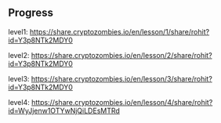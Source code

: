 ## Progress
level1: https://share.cryptozombies.io/en/lesson/1/share/rohit?id=Y3p8NTk2MDY0

level2: https://share.cryptozombies.io/en/lesson/2/share/rohit?id=Y3p8NTk2MDY0

level3: https://share.cryptozombies.io/en/lesson/3/share/rohit?id=Y3p8NTk2MDY0

level4: https://share.cryptozombies.io/en/lesson/4/share/rohit?id=WyJjenw1OTYwNjQiLDEsMTRd
